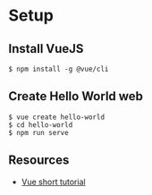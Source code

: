 # Setup

## Install VueJS

```
$ npm install -g @vue/cli
```

## Create Hello World web

```
$ vue create hello-world
$ cd hello-world
$ npm run serve
```

## Resources

* [Vue short tutorial](https://flaviocopes.nyc3.digitaloceanspaces.com/vue-handbook/vue-handbook.pdf)
